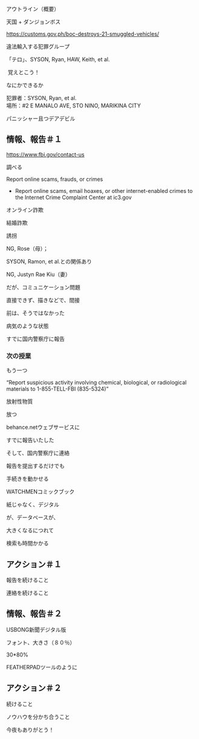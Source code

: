 アウトライン（概要）

天国 + ダンジョンボス

https://customs.gov.ph/boc-destroys-21-smuggled-vehicles/

違法輸入する犯罪グループ

「テロ」、SYSON, Ryan, HAW, Keith, et al.

 覚えとこう！

なにかできるか

犯罪者：SYSON, Ryan, et al.<br/>
場所：#2 E MANALO AVE, STO NINO, MARIKINA CITY

パニッシャー且つデアデビル

## 情報、報告＃１

https://www.fbi.gov/contact-us

調べる

Report online scams, frauds, or crimes 
* Report online scams, email hoaxes, or other internet-enabled crimes to the Internet Crime Complaint Center at ic3.gov

オンライン詐欺

結婚詐欺

誘拐

NG, Rose（母）；

SYSON, Ramon, et al.との関係あり

NG, Justyn Rae Kiu（妻）

だが、コミュニケーション問題

直接できず、描きなどで、間接

前は、そうではなかった

病気のような状態

すでに国内警察庁に報告

### 次の授業

もう一つ

“Report suspicious activity involving chemical, biological, or radiological materials to 1-855-TELL-FBI (835-5324)”

放射性物質

放つ

behance.netウェブサービスに

すでに報告いたした

そして、国内警察庁に連絡

報告を提出するだけでも

手続きを動かせる

WATCHMENコミックブック

紙じゃなく、デジタル

が、データベースが、

大きくなるにつれて

検索も時間かかる

## アクション＃１

報告を続けること

連絡を続けること

## 情報、報告＃２

USBONG新聞デジタル版

フォント、大きさ（８０％）

30*80%

FEATHERPADツールのように

## アクション＃２

続けること

ノウハウを分かち合うこと

今夜もありがとう！


